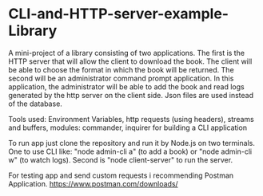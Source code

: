 # CLI-and-HTTP-server-example-Library
A mini-project of a library consisting of two applications. The first is the HTTP server that will allow the client to download the book. The client will be able to choose the format in which the book will be returned. The second will be an administrator command prompt application. In this application, the administrator will be able to add the book and read logs generated by the http server on the client side. Json files are used instead of the database. 

Tools used:
Environment Variables,
http requests (using headers),
streams and buffers,
modules: commander, inquirer for
building a CLI application

To run app just clone the repository and run it by Node.js on two terminals. One to use CLI like: "node admin-cli a" (to add a book) or "node admin-cli w" (to watch logs). Second is "node client-server" to run the server.

For testing app and send custom requests i recommending Postman Application. https://www.postman.com/downloads/
